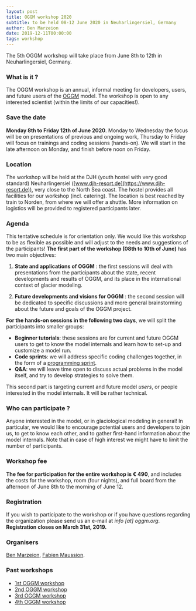 ```yaml
---
layout: post
title: OGGM workshop 2020
subtitle: to be held 08-12 June 2020 in Neuharlingersiel, Germany
author: Ben Marzeion
date: 2019-12-11T00:00:00
tags: workshop
---
```


The 5th OGGM workshop will take place from June 8th to 12th in Neuharlingersiel, Germany.

### What is it ?

The OGGM workshop is an annual, informal meeting for developers, users, and future users
of the [OGGM](http://docs.oggm.org) model. The workshop is open to any interested scientist
(within the limits of our capacities!).

### Save the date

**Monday 8th to Friday 12th of June 2020**. Monday to Wednesday the focus will be on presentations of previous and 
ongoing work, Thursday to Friday will focus on trainings and coding sessions (hands-on). 
We will start in the late afternoon on Monday, and finish before noon on Friday.

### Location

The workshop will be held at the DJH (youth hostel with very good standard) Neuharlingersiel 
([www.djh-resort.de](https://www.djh-resort.de)), 
very close to the North Sea coast. The hostel provides all facilities for our workshop (incl. catering). 
The location is best reached by train to Norden, from where we will offer a shuttle. More information on 
logistics will be provided to registered participants later.

### Agenda

This tentative schedule is for orientation only. We would like this workshop to be as flexible as possible and will 
adjust to the needs and suggestions of the participants! **The first part of the workshop (08th to 10th of June)** 
has two main objectives:

1. **State and applications of OGGM** : the first sessions will deal with presentations from the participants about 
the state, recent developments and results of OGGM, and its place in the international context of glacier modeling.

2. **Future developments and visions for OGGM** : the second session will be dedicated to specific discussions and 
more general brainstorming about the future and goals of the OGGM project.
    
**For the hands-on sessions in the following two days**, we will split the participants into smaller groups:

- **Beginner tutorials**: these sessions are for current and future OGGM users to get to know the model internals 
  and learn how to set-up and customize a model run.
- **Code sprints**: we will address specific coding challenges
  together, in the form of a [programming sprint](https://oggm.org/2018/10/16/hack-day/).
- **Q&A**: we will leave time open to discuss actual problems in the model itself,
  and try to develop strategies to solve them.
    
This second part is targeting current and future model *users*, or 
people interested in the model internals. It will be rather technical.

### Who can participate ?

Anyone interested in the model, or in glaciological modeling in general! In particular, we would like to 
encourage potential users and developers to join us, to get to know each other, and to gather first-hand 
information about the model internals. 
Note that in case of high interest we might have to limit the number of participants.

### Workshop fee

**The fee for participation for the entire workshop is € 490**, and includes the costs for the workshop, room (four nights), 
and full board from the afternoon of June 8th to the morning of June 12. 

### Registration

If you wish to participate to the workshop or if you have questions regarding the organization please send us an 
e-mail at _info [at] oggm.org_. **Registration closes on March 31st, 2019.**


### Organisers

[Ben Marzeion](http://marzeion.info/), [Fabien Maussion](http://fabienmaussion.info/).

### Past workshops

- <u> <a href="{{ site.url }}/2016/02/11/1st-oggm-worshop-summary/"> 1st OGGM workshop </a> </u>
- <u> <a href="{{ site.url }}/2017/04/03/2nd-oggm-worshop-summary/"> 2nd OGGM workshop </a> </u>
- <u> <a href="{{ site.url }}/2018/06/29/3nd-oggm-worshop-summary/"> 3rd OGGM workshop </a> </u>
- <u> <a href="{{ site.url }}/2019/06/21/4st-oggm-worshop-summary/"> 4th OGGM workshop </a> </u>

